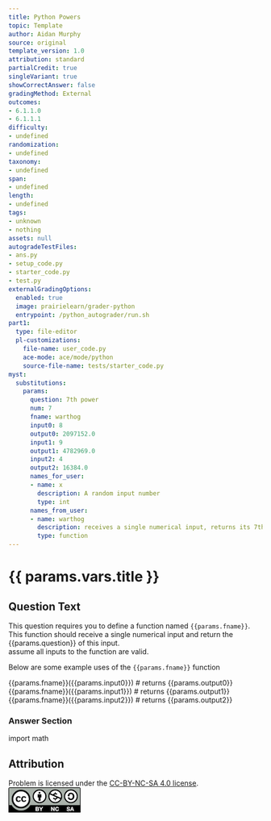 ```yaml
---
title: Python Powers
topic: Template
author: Aidan Murphy
source: original
template_version: 1.0
attribution: standard
partialCredit: true
singleVariant: true
showCorrectAnswer: false
gradingMethod: External
outcomes:
- 6.1.1.0
- 6.1.1.1
difficulty:
- undefined
randomization:
- undefined
taxonomy:
- undefined
span:
- undefined
length:
- undefined
tags:
- unknown
- nothing
assets: null
autogradeTestFiles:
- ans.py
- setup_code.py
- starter_code.py
- test.py
externalGradingOptions:
  enabled: true
  image: prairielearn/grader-python
  entrypoint: /python_autograder/run.sh
part1:
  type: file-editor
  pl-customizations:
    file-name: user_code.py
    ace-mode: ace/mode/python
    source-file-name: tests/starter_code.py
myst:
  substitutions:
    params:
      question: 7th power
      num: 7
      fname: warthog
      input0: 8
      output0: 2097152.0
      input1: 9
      output1: 4782969.0
      input2: 4
      output2: 16384.0
      names_for_user:
      - name: x
        description: A random input number
        type: int
      names_from_user:
      - name: warthog
        description: receives a single numerical input, returns its 7th power
        type: function
---
```

# {{ params.vars.title }}

## Question Text

<p>
    This question requires you to define a function named <code>{{params.fname}}</code>.<br>
    This function should receive a single numerical input and return the {{params.question}} of this input.<br>
    assume all inputs to the function are valid.<br>
</p>
<p>
    Below are some example uses of the <code>{{params.fname}}</code> function
</p>
<markdown>
    {{params.fname}}({{params.input0}})  # returns {{params.output0}}
    {{params.fname}}({{params.input1}})  # returns {{params.output1}}
    {{params.fname}}({{params.input2}})  # returns {{params.output2}}
</markdown>

### Answer Section

import math

## Attribution

Problem is licensed under the [CC-BY-NC-SA 4.0 license](https://creativecommons.org/licenses/by-nc-sa/4.0/).<br> ![The Creative Commons 4.0 license requiring attribution-BY, non-commercial-NC, and share-alike-SA license.](https://raw.githubusercontent.com/firasm/bits/master/by-nc-sa.png)
